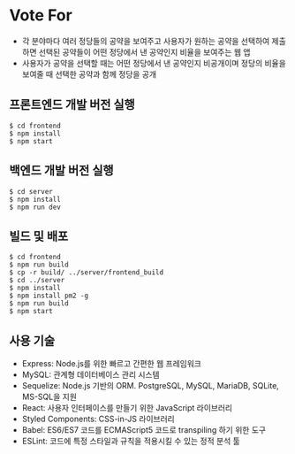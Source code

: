 # Vote For
- 각 분야마다 여러 정당들의 공약을 보여주고 사용자가 원하는 공약을 선택하여 제출하면 선택된 공약들이 어떤 정당에서 낸 공약인지 비율을 보여주는 웹 앱
- 사용자가 공약을 선택할 때는 어떤 정당에서 낸 공약인지 비공개이며 정당의 비율을 보여줄 때 선택한 공약과 함께 정당을 공개

## 프론트엔드 개발 버전 실행
```
$ cd frontend
$ npm install
$ npm start
```

## 백엔드 개발 버전 실행
```
$ cd server
$ npm install
$ npm run dev
```

## 빌드 및 배포
```
$ cd frontend
$ npm run build
$ cp -r build/ ../server/frontend_build
$ cd ../server
$ npm install
$ npm install pm2 -g
$ npm run build
$ npm start
```

## 사용 기술
- Express: Node.js를 위한 빠르고 간편한 웹 프레임워크
- MySQL: 관계형 데이터베이스 관리 시스템
- Sequelize: Node.js 기반의 ORM. PostgreSQL, MySQL, MariaDB, SQLite, MS-SQL을 지원
- React: 사용자 인터페이스를 만들기 위한 JavaScript 라이브러리
- Styled Components: CSS-in-JS 라이브러리
- Babel: ES6/ES7 코드를 ECMAScript5 코드로 transpiling 하기 위한 도구
- ESLint: 코드에 특정 스타일과 규칙을 적용시킬 수 있는 정적 분석 툴